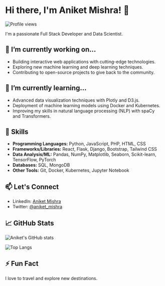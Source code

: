 # Hi there, I'm Aniket Mishra! 👋
![Profile views](https://komarev.com/ghpvc/?username=the-avyakta)

I'm a passionate Full Stack Developer and Data Scientist.

## 🔭 I’m currently working on...
- Building interactive web applications with cutting-edge technologies.
- Exploring new machine learning and deep learning techniques.
- Contributing to open-source projects to give back to the community.

## 🌱 I’m currently learning...
- Advanced data visualization techniques with Plotly and D3.js.
- Deployment of machine learning models using Docker and Kubernetes.
- Improving my skills in natural language processing (NLP) with spaCy and Transformers.

## 💼 Skills
- **Programming Languages:** Python, JavaScript, PHP, HTML, CSS
- **Frameworks/Libraries:** React, Flask, Django, Bootstrap, Tailwind CSS
- **Data Analysis/ML:** Pandas, NumPy, Matplotlib, Seaborn, Scikit-learn, TensorFlow, PyTorch
- **Databases:** SQL, MongoDB
- **Other Tools:** Git, Docker, Kubernetes, Jupyter Notebook

<!-- ## 🚀 My Projects
- [Project 1](Link): Brief description.
- [Project 2](Link): Brief description.
- [Project 3](Link): Brief description. -->



## 📫 Let's Connect
- LinkedIn: [Aniket Mishra](https://www.linkedin.com/in/aniketmishraceo)
- Twitter: [@aniket_mishra](https://twitter.com/the_avyakta)
<!-- - Portfolio: [aniketmishra.com](https://www.aniketmishra.com) -->


## 📈 GitHub Stats
![Aniket's GitHub stats](https://github-readme-stats.vercel.app/api?username=the-avyakta&show_icons=true&theme=radical)

![Top Langs](https://github-readme-stats.vercel.app/api/top-langs/?username=the-avyakta&layout=compact)

## ⚡ Fun Fact
I love to travel and explore new destinations.


